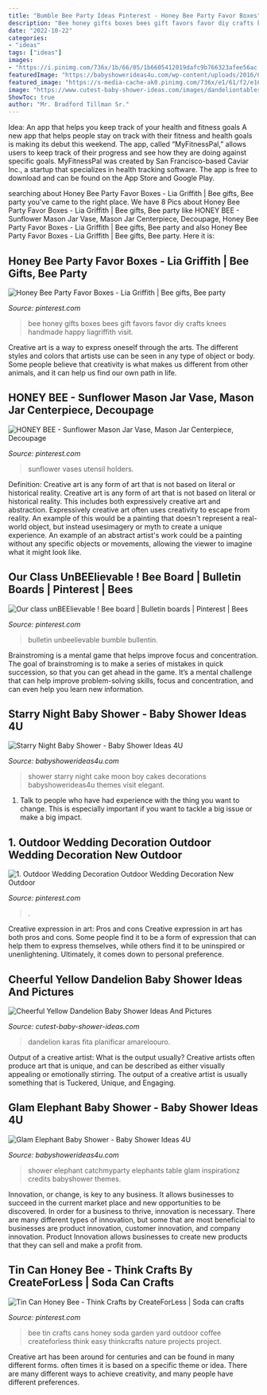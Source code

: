 ```yaml
---
title: "Bumble Bee Party Ideas Pinterest - Honey Bee Party Favor Boxes"
description: "Bee honey gifts boxes bees gift favors favor diy crafts knees handmade happy liagriffith visit"
date: "2022-10-22"
categories:
- "ideas"
tags: ["ideas"]
images:
- "https://i.pinimg.com/736x/1b/66/05/1b6605412019dafc9b766323afee56ac.jpg"
featuredImage: "https://babyshowerideas4u.com/wp-content/uploads/2016/03/Baby-Shower-Elephants-Dessert-Table-2.jpg"
featured_image: "https://s-media-cache-ak0.pinimg.com/736x/e1/61/f2/e161f290750677278f36d60e626dbe35.jpg"
image: "https://www.cutest-baby-shower-ideas.com/images/dandeliontablescape.jpg"
ShowToc: true
author: "Mr. Bradford Tillman Sr."
---
```



Idea: An app that helps you keep track of your health and fitness goals
A new app that helps people stay on track with their fitness and health goals is making its debut this weekend. The app, called “MyFitnessPal,” allows users to keep track of their progress and see how they are doing against specific goals. MyFitnessPal was created by San Francisco-based Caviar Inc., a startup that specializes in health tracking software. The app is free to download and can be found on the App Store and Google Play.

	

		
searching about Honey Bee Party Favor Boxes - Lia Griffith | Bee gifts, Bee party you've came to the right place. We have 8 Pics about Honey Bee Party Favor Boxes - Lia Griffith | Bee gifts, Bee party like HONEY BEE - Sunflower Mason Jar Vase, Mason Jar Centerpiece, Decoupage, Honey Bee Party Favor Boxes - Lia Griffith | Bee gifts, Bee party and also Honey Bee Party Favor Boxes - Lia Griffith | Bee gifts, Bee party. Here it is:
		
    
## Honey Bee Party Favor Boxes - Lia Griffith | Bee Gifts, Bee Party

<img loading=lazy src="https://i.pinimg.com/736x/f0/e8/37/f0e8373f9a531dfed9a2c6881660f4a7.jpg" onerror="this.onerror=null;this.src='https://tse4.mm.bing.net/th?id=OIP.WHZ_y9yGigBHFZcb3E6CuAHaO0&amp;pid=15.1';" alt="Honey Bee Party Favor Boxes - Lia Griffith | Bee gifts, Bee party">

_Source: pinterest.com_

>bee honey gifts boxes bees gift favors favor diy crafts knees handmade happy liagriffith visit. 

	

Creative art is a way to express oneself through the arts. The different styles and colors that artists use can be seen in any type of object or body. Some people believe that creativity is what makes us different from other animals, and it can help us find our own path in life.

    
## HONEY BEE - Sunflower Mason Jar Vase, Mason Jar Centerpiece, Decoupage

<img loading=lazy src="https://i.pinimg.com/736x/aa/c0/2c/aac02c1c7533c7c678076b73fba52fa3.jpg" onerror="this.onerror=null;this.src='https://tse1.mm.bing.net/th?id=OIP.NaSBugsobrMBlTnYZ8BraQHaNK&amp;pid=15.1';" alt="HONEY BEE - Sunflower Mason Jar Vase, Mason Jar Centerpiece, Decoupage">

_Source: pinterest.com_

>sunflower vases utensil holders. 

	

Definition: Creative art is any form of art that is not based on literal or historical reality.
Creative art is any form of art that is not based on literal or historical reality. This includes both expressively creative art and abstraction. Expressively creative art often uses creativity to escape from reality. An example of this would be a painting that doesn't represent a real-world object, but instead usesimagery or myth to create a unique experience. An example of an abstract artist's work could be a painting without any specific objects or movements, allowing the viewer to imagine what it might look like.

    
## Our Class UnBEElievable ! Bee Board | Bulletin Boards | Pinterest | Bees

<img loading=lazy src="https://s-media-cache-ak0.pinimg.com/736x/e1/61/f2/e161f290750677278f36d60e626dbe35.jpg" onerror="this.onerror=null;this.src='https://tse2.mm.bing.net/th?id=OIP.RrjBVFgdHpcdg7EWZFoWiQHaJ6&amp;pid=15.1';" alt="Our class unBEElievable ! Bee board | Bulletin boards | Pinterest | Bees">

_Source: pinterest.com_

>bulletin unbeelievable bumble bullentin. 

	

Brainstroming is a mental game that helps improve focus and concentration. The goal of brainstroming is to make a series of mistakes in quick succession, so that you can get ahead in the game. It’s a mental challenge that can help improve problem-solving skills, focus and concentration, and can even help you learn new information.

    
## Starry Night Baby Shower - Baby Shower Ideas 4U

<img loading=lazy src="https://babyshowerideas4u.com/wp-content/uploads/2016/09/Starry-Night-Baby-Shower-Cake.jpg" onerror="this.onerror=null;this.src='https://tse2.mm.bing.net/th?id=OIP.ygZi5pNr8_1y4CY24MqwAAHaJ4&amp;pid=15.1';" alt="Starry Night Baby Shower - Baby Shower Ideas 4U">

_Source: babyshowerideas4u.com_

>shower starry night cake moon boy cakes decorations babyshowerideas4u themes visit elegant. 

	

1. Talk to people who have had experience with the thing you want to change. This is especially important if you want to tackle a big issue or make a big impact.

    
## 1. Outdoor Wedding Decoration Outdoor Wedding Decoration New Outdoor

<img loading=lazy src="https://i.pinimg.com/736x/03/88/76/038876e84ead212fe854f4e0a977ffe7.jpg" onerror="this.onerror=null;this.src='https://tse4.mm.bing.net/th?id=OIP.7iBOUW97Bz27z9buC3ViFAHaL3&amp;pid=15.1';" alt="1. Outdoor Wedding Decoration Outdoor Wedding Decoration New Outdoor">

_Source: pinterest.com_

>. 

	

Creative expression in art: Pros and cons
Creative expression in art has both pros and cons. Some people find it to be a form of expression that can help them to express themselves, while others find it to be uninspired or unenlightening. Ultimately, it comes down to personal preference.

    
## Cheerful Yellow Dandelion Baby Shower Ideas And Pictures

<img loading=lazy src="https://www.cutest-baby-shower-ideas.com/images/dandeliontablescape.jpg" onerror="this.onerror=null;this.src='https://tse3.mm.bing.net/th?id=OIP.UJAbe-Is08USOXN0zKvcIAHaFA&amp;pid=15.1';" alt="Cheerful Yellow Dandelion Baby Shower Ideas And Pictures">

_Source: cutest-baby-shower-ideas.com_

>dandelion karas fita planificar amareloouro. 

	

Output of a creative artist: What is the output usually?
Creative artists often produce art that is unique, and can be described as either visually appealing or emotionally stirring. The output of a creative artist is usually something that is Tuckered, Unique, and Engaging.

    
## Glam Elephant Baby Shower - Baby Shower Ideas 4U

<img loading=lazy src="https://babyshowerideas4u.com/wp-content/uploads/2016/03/Baby-Shower-Elephants-Dessert-Table-2.jpg" onerror="this.onerror=null;this.src='https://tse2.mm.bing.net/th?id=OIP.Sd5QRFwW2GDfSq-s2N70QAHaFj&amp;pid=15.1';" alt="Glam Elephant Baby Shower - Baby Shower Ideas 4U">

_Source: babyshowerideas4u.com_

>shower elephant catchmyparty elephants table glam inspirationz credits babyshower themes. 

	

Innovation, or change, is key to any business. It allows businesses to succeed in the current market place and new opportunities to be discovered. In order for a business to thrive, innovation is necessary. There are many different types of innovation, but some that are most beneficial to businesses are product innovation, customer innovation, and company innovation. Product Innovation allows businesses to create new products that they can sell and make a profit from.

    
## Tin Can Honey Bee - Think Crafts By CreateForLess | Soda Can Crafts

<img loading=lazy src="https://i.pinimg.com/736x/1b/66/05/1b6605412019dafc9b766323afee56ac.jpg" onerror="this.onerror=null;this.src='https://tse3.mm.bing.net/th?id=OIP.f6Za-u-7jlPZccPViAV4FwHaLH&amp;pid=15.1';" alt="Tin Can Honey Bee - Think Crafts by CreateForLess | Soda can crafts">

_Source: pinterest.com_

>bee tin crafts cans honey soda garden yard outdoor coffee createforless think easy thinkcrafts nature projects project. 

	

Creative art has been around for centuries and can be found in many different forms. often times it is based on a specific theme or idea. There are many different ways to achieve creativity, and many people have different preferences.

